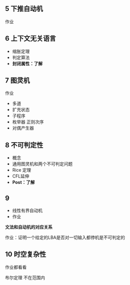 ## 5 下推自动机

作业

## 6 上下文无关语言

+ 缩胀定理 
+ 判定算法
+ **封闭属性：了解**

## 7 图灵机

作业

+ 多道
+ 扩充状态
+ 子程序
+ 枚举器 正则次序
+ 对偶产生器

## 8 不可判定性

+ 概念
+ 通用图灵机和两个不可判定问题
+ Rice 定理
+ CFL延伸
+ **Post：了解**

## 9 

+ 线性有界自动机
+ 作业

**文法和自动机的对应关系**

作业：证明一个给定的LBA是否对一切输入都停机是不可判定的

## 10 时空复杂性

作业都看看



布尔定理 不在范围内
